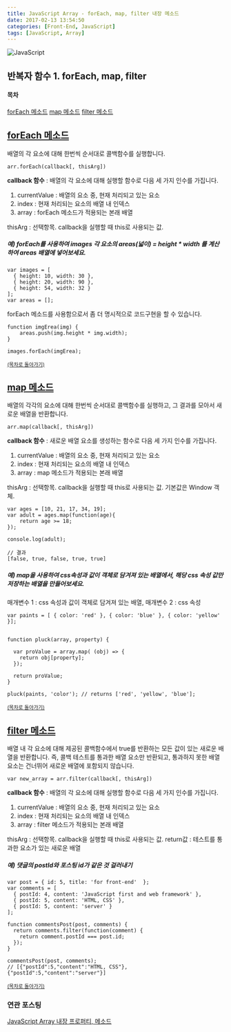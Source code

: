 ```yaml
---
title: JavaScript Array - forEach, map, filter 내장 메소드
date: 2017-02-13 13:54:50
categories: [Front-End, JavaScript]
tags: [JavaScript, Array]
---
```


![JavaScript](/image/js.png)

## 반복자 함수 1. forEach, map, filter

#### 목차

[forEach 메소드](#forEach-메소드)
[map 메소드](#map-메소드)
[filter 메소드](#filter-메소드)

## [forEach 메소드](https://developer.mozilla.org/en-US/docs/Web/JavaScript/Reference/Global_Objects/Array/forEach)
배열의 각 요소에 대해 한번씩 순서대로 콜백함수를 실행합니다.

```
arr.forEach(callback[, thisArg])
```

**callback 함수** : 배열의 각 요소에 대해 실행할 함수로 다음 세 가지 인수를 가집니다.
1) currentValue : 배열의 요소 중, 현재 처리되고 있는 요소
2) index : 현재 처리되는 요소의 배열 내 인덱스
3) array : forEach 메소드가 적용되는 본래 배열

thisArg : 선택항목. callback을 실행할 때 this로 사용되는 값.

##### 예) forEach를 사용하여 images 각 요소의 areas(넓이) = height * width 를 계산하여 areas 배열에 넣어보세요.
```
var images = [
  { height: 10, width: 30 },
  { height: 20, width: 90 },
  { height: 54, width: 32 }
];
var areas = [];
```

forEach 메소드를 사용함으로서 좀 더 명시적으로 코드구현을 할 수 있습니다.
```
function imgErea(img) {
	areas.push(img.height * img.width);
}

images.forEach(imgErea);
```

<sup>[(목차로 돌아가기)](#목차)</sup>

## [map 메소드](https://developer.mozilla.org/ko/docs/Web/JavaScript/Reference/Global_Objects/Array/map)
배열의 각각의 요소에 대해 한번씩 순서대로 콜백함수를 실행하고, 그 결과를 모아서 새로운 배열을 반환합니다.

```
arr.map(callback[, thisArg])
```

**callback 함수** : 새로운 배열 요소를 생성하는 함수로 다음 세 가지 인수를 가집니다.
1) currentValue : 배열의 요소 중, 현재 처리되고 있는 요소
2) index : 현재 처리되는 요소의 배열 내 인덱스
3) array : map 메소드가 적용되는 본래 배열

thisArg : 선택항목. callback을 실행할 때 this로 사용되는 값. 기본값은 Window 객체.

```
var ages = [10, 21, 17, 34, 19];
var adult = ages.map(function(age){
    return age >= 18;
});

console.log(adult);

// 결과
[false, true, false, true, true]
```

##### 예) map을 사용하여 css속성과 값이 객체로 담겨져 있는 배열에서, 해당 css 속성 값만 저장하는 배열을 만들어보세요.
매개변수 1 : css 속성과 값이 객체로 담겨져 있는 배열, 매개변수 2 : css 속성

```
var paints = [ { color: 'red' }, { color: 'blue' }, { color: 'yellow' }];


function pluck(array, property) {

  var proValue = array.map( (obj) => {
    return obj[property];
  });

  return proValue;
}

pluck(paints, 'color'); // returns ['red', 'yellow', 'blue'];
```

<sup>[(목차로 돌아가기)](#목차)</sup>


## [filter 메소드](https://developer.mozilla.org/ko/docs/Web/JavaScript/Reference/Global_Objects/Array/filter)
배열 내 각 요소에 대해 제공된 콜백함수에서 true를 반환하는 모든 값이 있는 새로운 배열을 반환합니다.
즉, 콜백 테스트를 통과한 배열 요소만 반환되고, 통과하지 못한 배열 요소는 건너뛰어 새로운 배열에 포함되지 않습니다.

```
var new_array = arr.filter(callback[, thisArg])
```

**callback 함수** : 배열의 각 요소에 대해 실행할 함수로 다음 세 가지 인수를 가집니다.
1) currentValue : 배열의 요소 중, 현재 처리되고 있는 요소
2) index : 현재 처리되는 요소의 배열 내 인덱스
3) array : filter 메소드가 적용되는 본래 배열

thisArg : 선택항목. callback을 실행할 때 this로 사용되는 값.
return값 : 테스트를 통과한 요소가 있는 새로운 배열

##### 예) 댓글의 postId와 포스팅 id가 같은 것 걸러내기  
```
var post = { id: 5, title: 'for front-end'  };
var comments = [
  { postId: 4, content: 'JavaScript first and web framework' },
  { postId: 5, content: 'HTML, CSS' },
  { postId: 5, content: 'server' }
];

function commentsPost(post, comments) {
  return comments.filter(function(comment) {
    return comment.postId === post.id;
  });
}

commentsPost(post, comments);
// [{"postId":5,"content":"HTML, CSS"},{"postId":5,"content":"server"}]
```


<sup>[(목차로 돌아가기)](#목차)</sup>


### 연관 포스팅
[JavaScript Array 내장 프로퍼티, 메소드](https://sharryhong.github.io/2017/01/07/javascript-array/)
